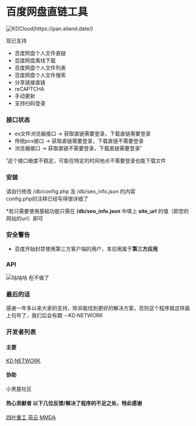 # 百度网盘直链工具

![KDCloud(https://pan.ailand.date/)](https://kdnetwork.github.io/api/images/kdcloud200.png)


现已支持
  - 百度网盘个人文件直链
  - 百度网盘离线下载
  - 百度网盘个人文件列表
  - 百度网盘个人文件搜索
  - 分享链接直链
  - reCAPTCHA
  - 手动更新
  - 支持扫码登录

### 接口状态
  - es文件浏览器接口 -> 获取直链需要登录，下载直链需要登录
  - 传统pcs接口 -> 获取直链需要登录，下载直链不需要登录
  - 浏览器接口 -> 获取直链不需要登录，下载直链需要登录¹

¹这个接口极度不稳定，可能在特定的时间地点不需要登录也能下载文件
### 安装
请自行修改 /db/config.php 及 /db/seo_info.json 的内容<br>
config.php的注释已经写得很详细了

*若只需要使用基础功能只需在 **/db/seo_info.json** 中填上 **site_url** 的值（即您的网站的url）即可

### 安全警告
 - 百度开始封禁使用第三方客户端的用户，本应用属于**第三方应用**

### API
![咕咕咕](https://kdnetwork.github.io/api/images/wcnd1.jpg)
~~在~~不做了

### 最后的话
感谢一年多以来大家的支持，除非能找到更好的解决方案，否则这个程序就这样画上句号了，我们后会有期  --KD·NETWORK

### 开发者列表 
#### 主要 
[KD·NETWORK](https://github.com/kdnetwork)
#### 协助
小黑屋社区
#### 热心贡献者 以下几位反馈/解决了程序的不足之处，特此感谢
[四叶重工](https://n0099.net)
[简云](https://tbsign.cn)
[MMDA](http://mmda.ga)
